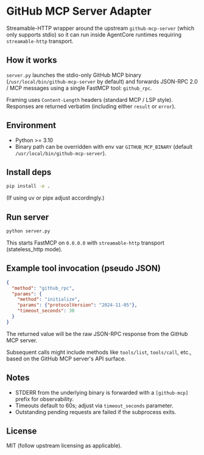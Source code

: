 # GitHub MCP Server Adapter

Streamable-HTTP wrapper around the upstream `github-mcp-server` (which only supports stdio) so it can run inside AgentCore runtimes requiring `streamable-http` transport.

## How it works

`server.py` launches the stdio-only GitHub MCP binary (`/usr/local/bin/github-mcp-server` by default) and forwards JSON-RPC 2.0 / MCP messages using a single FastMCP tool: `github_rpc`.

Framing uses `Content-Length` headers (standard MCP / LSP style). Responses are returned verbatim (including either `result` or `error`).

## Environment

- Python >= 3.10
- Binary path can be overridden with env var `GITHUB_MCP_BINARY` (default `/usr/local/bin/github-mcp-server`).

## Install deps

```bash
pip install -e .
```

(If using uv or pipx adjust accordingly.)

## Run server

```bash
python server.py
```
This starts FastMCP on `0.0.0.0` with `streamable-http` transport (stateless_http mode).

## Example tool invocation (pseudo JSON)

```json
{
  "method": "github_rpc",
  "params": {
    "method": "initialize",
    "params": {"protocolVersion": "2024-11-05"},
    "timeout_seconds": 30
  }
}
```

The returned value will be the raw JSON-RPC response from the GitHub MCP server.

Subsequent calls might include methods like `tools/list`, `tools/call`, etc., based on the GitHub MCP server's API surface.

## Notes

- STDERR from the underlying binary is forwarded with a `[github-mcp]` prefix for observability.
- Timeouts default to 60s; adjust via `timeout_seconds` parameter.
- Outstanding pending requests are failed if the subprocess exits.

## License

MIT (follow upstream licensing as applicable).
